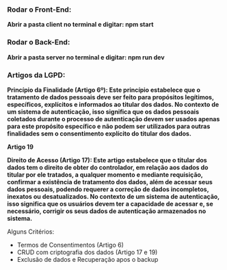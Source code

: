 <h3> Rodar o Front-End: </h3>
<p><b> Abrir a pasta client no terminal e digitar: npm start </b></p>

<h3> Rodar o Back-End: </h3>
<p><b> Abrir a pasta server no terminal e digitar: npm run dev </b></p>

<h3>Artigos da LGPD:</h3>
<p><b>Princípio da Finalidade (Artigo 6º): Este princípio estabelece que o tratamento de dados pessoais deve ser feito para propósitos legítimos, específicos, explícitos e informados ao titular dos dados. No contexto de um sistema de autenticação, isso significa que os dados pessoais coletados durante o processo de autenticação devem ser usados apenas para este propósito específico e não podem ser utilizados para outras finalidades sem o consentimento explícito do titular dos dados.

Artigo 19

Direito de Acesso (Artigo 17): Este artigo estabelece que o titular dos dados tem o direito de obter do controlador, em relação aos dados do titular por ele tratados, a qualquer momento e mediante requisição, confirmar a existência de tratamento dos dados, além de acessar seus dados pessoais, podendo requerer a correção de dados incompletos, inexatos ou desatualizados. No contexto de um sistema de autenticação, isso significa que os usuários devem ter a capacidade de acessar e, se necessário, corrigir os seus dados de autenticação armazenados no sistema.</b></p>

Alguns Critérios:

- Termos de Consentimentos (Artigo 6)
- CRUD com criptografia dos dados (Artigo 17 e 19)
- Exclusão de dados e Recuperação apos o backup
